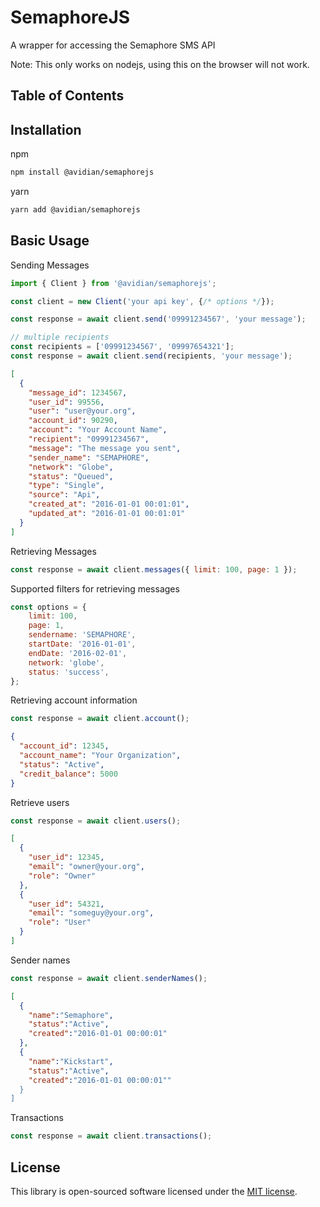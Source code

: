 # SemaphoreJS

A wrapper for accessing the Semaphore SMS API

Note: This only works on nodejs, using this on the browser will not work.

## Table of Contents

## Installation

npm

```sh
npm install @avidian/semaphorejs
```

yarn

```sh
yarn add @avidian/semaphorejs
```

## Basic Usage

Sending Messages

```javascript
import { Client } from '@avidian/semaphorejs';

const client = new Client('your api key', {/* options */});

const response = await client.send('09991234567', 'your message');

// multiple recipients
const recipients = ['09991234567', '09997654321'];
const response = await client.send(recipients, 'your message');
```

```json
[
  {
    "message_id": 1234567,
    "user_id": 99556,
    "user": "user@your.org",
    "account_id": 90290,
    "account": "Your Account Name",
    "recipient": "09991234567",
    "message": "The message you sent",
    "sender_name": "SEMAPHORE",
    "network": "Globe",
    "status": "Queued",
    "type": "Single",
    "source": "Api",
    "created_at": "2016-01-01 00:01:01",
    "updated_at": "2016-01-01 00:01:01"
  }
]
```

Retrieving Messages

```javascript
const response = await client.messages({ limit: 100, page: 1 });
```

Supported filters for retrieving messages

```javascript
const options = {
    limit: 100,
    page: 1,
    sendername: 'SEMAPHORE',
    startDate: '2016-01-01',
    endDate: '2016-02-01',
    network: 'globe',
    status: 'success',
};
```

Retrieving account information

```javascript
const response = await client.account();
```

```json
{
  "account_id": 12345,
  "account_name": "Your Organization",
  "status": "Active",
  "credit_balance": 5000
}
```

Retrieve users

```javascript
const response = await client.users();
```

```json
[
  {
    "user_id": 12345,
    "email": "owner@your.org",
    "role": "Owner"
  },
  {
    "user_id": 54321,
    "email": "someguy@your.org",
    "role": "User"
  }
]
```

Sender names

```javascript
const response = await client.senderNames();
```

```json
[
  {
    "name":"Semaphore",
    "status":"Active",
    "created":"2016-01-01 00:00:01"
  },
  {
    "name":"Kickstart",
    "status":"Active",
    "created":"2016-01-01 00:00:01""
  }
]
```

Transactions

```javascript
const response = await client.transactions();
````

## License

This library is open-sourced software licensed under the [MIT license](LICENSE.md).
